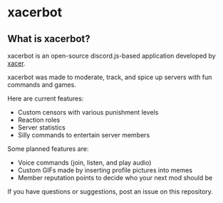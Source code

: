 # xacerbot
## What is xacerbot?
xacerbot is an open-source discord.js-based application developed by [xacer](https://github.com/ccaven).

xacerbot was made to moderate, track, and spice up servers with fun commands and games.

Here are current features:
 - Custom censors with various punishment levels
 - Reaction roles
 - Server statistics
 - Silly commands to entertain server members

Some planned features are:
 - Voice commands (join, listen, and play audio)
 - Custom GIFs made by inserting profile pictures into memes
 - Member reputation points to decide who your next mod should be

If you have questions or suggestions, post an issue on this repository.